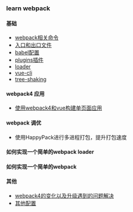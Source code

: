 ### learn webpack 
#### 基础
* [webpack相关命令](https://github.com/baoendemao/webpack-summary/tree/master/docs/webpack-command.md)
* [入口和出口文件](https://github.com/baoendemao/webpack-summary/tree/master/docs/entry-output.md)
* [babel配置](https://github.com/baoendemao/webpack-summary/tree/master/docs/babel.md)
* [plugins插件](https://github.com/baoendemao/webpack-summary/tree/master/docs/plugins.md)
* [loader](https://github.com/baoendemao/webpack-summary/tree/master/docs/loader.md)
* [vue-cli](https://github.com/baoendemao/webpack-summary/tree/master/docs/vue-cli.md)
* [tree-shaking](https://github.com/baoendemao/webpack-summary/tree/master/docs/tree-shaking.md)


#### webpack4 应用
* [使用webpack4和vue构建单页面应用]()


#### webpack 调优
* 使用HappyPack进行多进程打包，提升打包速度

#### 如何实现一个简单的webpack loader

#### 如何实现一个简单的webpack

#### 其他 
* [webpack4的变化以及升级遇到的问题解决](https://github.com/baoendemao/webpack-summary/tree/master/docs/webpack-upgrade-4.md)
* [其他配置](https://github.com/baoendemao/webpack-summary/tree/master/docs/other-config.md)
